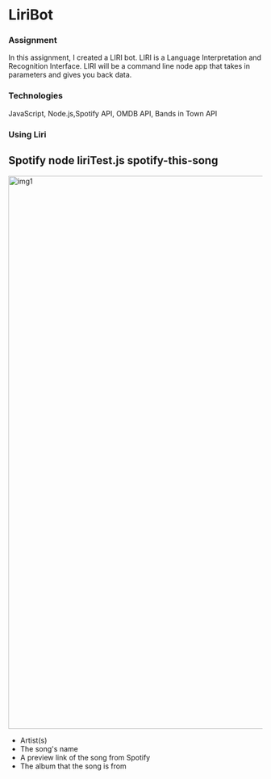 # LiriBot
### Assignment 
In this assignment, I created a LIRI bot. LIRI is a Language Interpretation and Recognition Interface. LIRI will be a command line node app that takes in parameters and gives you back data.
### Technologies
JavaScript, Node.js,Spotify API, OMDB API, Bands in Town API
### Using Liri
## Spotify node liriTest.js spotify-this-song
<img width="1095" alt="img1" src="https://user-images.githubusercontent.com/35819091/61999443-e6785080-b08e-11e9-88a4-57018302e671.png">

* Artist(s)
* The song's name
* A preview link of the song from Spotify
* The album that the song is from
